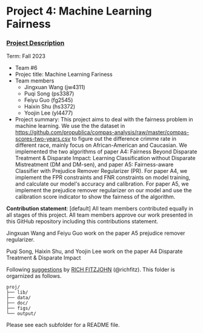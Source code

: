 # Project 4: Machine Learning Fairness

### [Project Description](doc/project4_desc.md)

Term: Fall 2023

+ Team #6
+ Projec title: Machine Learning Fariness
+ Team members
	+ Jingxuan Wang (jw4311)
	+ Puqi Song (ps3387)
	+ Feiyu Guo (fg2545)
	+ Haixin Shu (hs3372)
	+ Yoojin Lee (yl4477)
+ Project summary: This project aims to deal with the fairness problem in machine learning. We use the the dataset in https://github.com/propublica/compas-analysis/raw/master/compas-scores-two-years.csv to figure out the difference crimme rate in different race, mainly focus on African-American and Caucasian. We implemented the two algorithms of paper A4: Fairness Beyond Disparate Treatment & Disparate Impact: Learning Classification without Disparate Mistreatment (DM and DM-sen), and paper A5: Fairness-aware Classifier with Prejudice Remover Regularizer (PR). For paper A4, we implement the FPR constraints and FNR constraints on model training, and calculate our model's accuracy and calibration. For paper A5, we implement the prejudice remover regularizer on our model and use the calibration score indicator to show the fairness of the algorithm.
	
**Contribution statement**: [default] All team members contributed equally in all stages of this project. All team members approve our work presented in this GitHub repository including this contributions statement. 

Jingxuan Wang and Feiyu Guo work on the paper A5 prejudice remover regularizer.

Puqi Song, Haixin Shu, and Yoojin Lee work on the paper A4 Disparate Treatment & Disparate Impact

Following [suggestions](http://nicercode.github.io/blog/2013-04-05-projects/) by [RICH FITZJOHN](http://nicercode.github.io/about/#Team) (@richfitz). This folder is orgarnized as follows.

```
proj/
├── lib/
├── data/
├── doc/
├── figs/
└── output/
```

Please see each subfolder for a README file.
